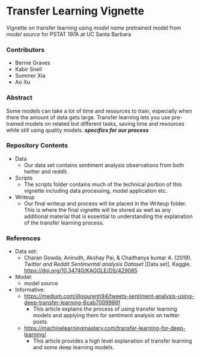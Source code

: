 # Transfer Learning Vignette

Vignette on transfer learning using *model name* pretrained model from *model source* for PSTAT 197A at UC Santa Barbara

### Contributors
* Bernie Graves
* Kabir Snell
* Summer Xia
* Ao Xu

### Abstract
Some models can take a lot of time and resources to train, especially when there the amount of data gets large. Transfer learning lets you use pre-trained models on related but different tasks, saving time and resources while still using quality models. ***specifics for our process*** 

### Repository Contents
* Data
  * Our data set contains sentiment analysis observations from both twitter and reddit.
* Scripts
  * The scripts folder contains much of the technical portion of this vignette including data processing, model application etc.
* Writeup
  * Our final writeup and process will be placed in the Writeup folder. This is where the final vignette will be stored as well as any additional material that is essential to understanding the explanation of the transfer learning process.
  

### References
* Data set:
  * Charan Gowda, Anirudh, Akshay Pai, &amp; Chaithanya kumar A. (2019). <i>Twitter and Reddit Sentimental analysis Dataset</i> [Data set]. Kaggle. https://doi.org/10.34740/KAGGLE/DS/429085
* Model:
  * model source
* Informative:
  * https://medium.com/@sourenh94/tweets-sentiment-analysis-using-deep-transfer-learning-6cab7009986f
    * This article explains the process of using transfer learning models and applying them for sentiment analysis on twitter posts.
  * https://machinelearningmastery.com/transfer-learning-for-deep-learning/
    * This article provides a high level explanation of transfer learning and some deep learning models.
